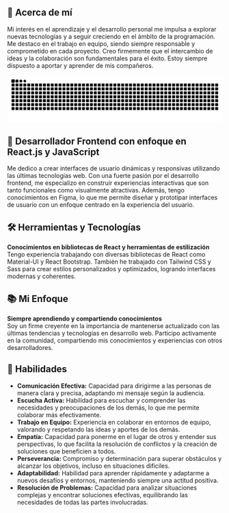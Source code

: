 ## 🌟 Acerca de mí
Mi interés en el aprendizaje y el desarrollo personal me impulsa a explorar nuevas tecnologías y a seguir creciendo en el ámbito de la programación. Me destaco en el trabajo en equipo, siendo siempre responsable y comprometido en cada proyecto. Creo firmemente que el intercambio de ideas y la colaboración son fundamentales para el éxito. Estoy siempre dispuesto a aportar y aprender de mis compañeros.

<img src="https://raw.githubusercontent.com/mashb1t/mashb1t/output/github-contribution-grid-snake-dark.svg" alt="Estadísticas de GitHub">

## 💼 Desarrollador Frontend con enfoque en React.js y JavaScript
Me dedico a crear interfaces de usuario dinámicas y responsivas utilizando las últimas tecnologías web. Con una fuerte pasión por el desarrollo frontend, me especializo en construir experiencias interactivas que son tanto funcionales como visualmente atractivas. Además, tengo conocimientos en Figma, lo que me permite diseñar y prototipar interfaces de usuario con un enfoque centrado en la experiencia del usuario.

## 🛠️ Herramientas y Tecnologías
**Conocimientos en bibliotecas de React y herramientas de estilización**  
Tengo experiencia trabajando con diversas bibliotecas de React como Material-UI y React Bootstrap. También he trabajado con Tailwind CSS y Sass para crear estilos personalizados y optimizados, logrando interfaces modernas y coherentes.

## 📚 Mi Enfoque
**Siempre aprendiendo y compartiendo conocimientos**  
Soy un firme creyente en la importancia de mantenerse actualizado con las últimas tendencias y tecnologías en desarrollo web. Participo activamente en la comunidad, compartiendo mis conocimientos y experiencias con otros desarrolladores.

## 🔧 Habilidades
- **Comunicación Efectiva:** Capacidad para dirigirme a las personas de manera clara y precisa, adaptando mi mensaje según la audiencia.
- **Escucha Activa:** Habilidad para escuchar y comprender las necesidades y preocupaciones de los demás, lo que me permite colaborar más efectivamente.
- **Trabajo en Equipo:** Experiencia en colaborar en entornos de equipo, valorando y respetando las ideas y aportes de los demás.
- **Empatía:** Capacidad para ponerme en el lugar de otros y entender sus perspectivas, lo que facilita la resolución de conflictos y la creación de soluciones que beneficien a todos.
- **Perseverancia:** Compromiso y determinación para superar obstáculos y alcanzar los objetivos, incluso en situaciones difíciles.
- **Adaptabilidad:** Habilidad para aprender rápidamente y adaptarme a nuevos desafíos y entornos, manteniendo siempre una actitud positiva.
- **Resolución de Problemas:** Capacidad para analizar situaciones complejas y encontrar soluciones efectivas, equilibrando las necesidades de todas las partes involucradas.
